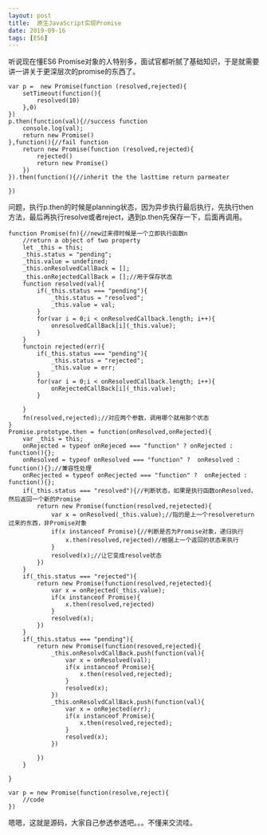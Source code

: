 ```yaml
---
layout: post
title:  原生JavaScript实现Promise
date: 2019-09-16
tags: [ES6]
---
```

 
听说现在懂ES6 Promise对象的人特别多，面试官都听腻了基础知识，于是就需要讲一讲关于更深层次的promise的东西了。

    var p =  new Promise(function (resolved,rejected){
        setTimeout(function(){
            resolved(10)
        },0)
    })
    p.then(function(val){//success function
        console.log(val);
        return new Promise()
    },function(){//fail function
        return new Promise(function (resolved,rejected){
            rejected()
            return new Promise()
        })
    }).then(function(){//inherit the the lasttime return parmeater

    })

问题，执行p.then的时候是planning状态，因为异步执行最后执行，先执行then方法，最后再执行resolve或者reject，遇到p.then先保存一下，后面再调用。

    function Promise(fn){//new过来得时候是一个立即执行函数n
        //return a object of two property
        let _this = this;
        _this.status = "pending";
        _this.value = undefined;
        _this.onResolvedCallBack = [];
        _this.onRejectedCallBack = [];//用于保存状态
        function resolved(val){
            if(_this.status === "pending"){
                _this.status = "resolved";
                _this.value = val;
            }
            for(var i = 0;i < onResolvedCallback.length; i++){
                onresolvedCallBack[i](_this.value);
            }
        }
        functoin rejected(err){
            if(_this.status === "pending"){
                _this.status = "rejected";
                _this.value = err;
            }
            for(var i = 0;i < onResolvedCallback.length; i++){
                onRejectedCallBack[i](_this.value);
            }
            
        }
        fn(resolved,rejected);//对应两个参数，调用哪个就用那个状态
    }
    Promise.prototype.then = function(onResolved,onRejected){
        var _this = this;
        onRejected = typeof onRejeced === "function" ? onRejected : function(){};
        onResolved = typeof onResolved === "function" ?  onResolved : function(){};//兼容性处理 
        onRecjected = typeof onRecjected === "function" ?  onRejected : function(){};
        if(_this.status === "resolved"){//判断状态，如果是执行函数onResolved，然后返回一个新的Promise
            return new Promise(function(resolved,rejetected){
                var x = onResolved(_this.value);//指的是上一个resolvereturn过来的东西，非Promise对象
                if(x instanceof Promise){//判断是否为Promise对象，递归执行
                    x.then(resolved,rejected)//根据上一个返回的状态来执行
                }
                resolved(x);//让它变成resolve状态
            })
        }
        if(_this.status === "rejected"){
            return new Promise(function(resolved,rejetected){
                var x = onRejected(_this.value);
                if(x instanceof Promise){
                    x.then(resolved,rejected) 
                }
                resolved(x);
            })
        }
        if(_this.status === "pending"){
            return new Promise(function(resoved,rejected){
                _this.onResolvdCallBack.push(function(val){
                    var x = onResolved(val);
                    if(x instanceof Promise){
                        x.then(resolved,rejected);
                    }
                    resolved(x);
                })
                _this.onResolvdCallBack.push(function(val){
                    var x = onRejected(err);
                    if(x instanceof Promise){
                        x.then(resolved,rejected);
                    }
                    resolved(x);
                })

            })
        }
        
    }

    var p = new Promise(function(resolve,reject){
        //code
    })

嗯嗯，这就是源码，大家自己参透参透吧。。。不懂来交流哇。
